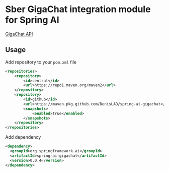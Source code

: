 # Sber GigaChat integration module for Spring AI

[GigaChat API](https://developers.sber.ru/portal/products/gigachat-api)

## Usage

Add repository to your `pom.xml` file

```xml
<repositories>
    <repository>
        <id>central</id>
        <url>https://repo1.maven.org/maven2</url>
    </repository>
    <repository>
        <id>github</id>
        <url>https://maven.pkg.github.com/DenisLAD/spring-ai-gigachat</url>
        <snapshots>
            <enabled>true</enabled>
        </snapshots>
    </repository>
</repositories>
```

Add dependency

```xml
<dependency>
  <groupId>org.springframework.ai</groupId>
  <artifactId>spring-ai-gigachat</artifactId>
  <version>0.0.4</version>
</dependency>
```